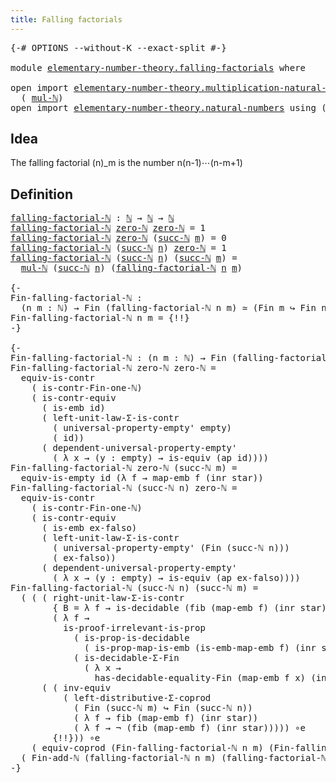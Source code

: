 ```yaml
---
title: Falling factorials
---
```


<pre class="Agda"><a id="44" class="Symbol">{-#</a> <a id="48" class="Keyword">OPTIONS</a> <a id="56" class="Pragma">--without-K</a> <a id="68" class="Pragma">--exact-split</a> <a id="82" class="Symbol">#-}</a>

<a id="87" class="Keyword">module</a> <a id="94" href="elementary-number-theory.falling-factorials.html" class="Module">elementary-number-theory.falling-factorials</a> <a id="138" class="Keyword">where</a>

<a id="145" class="Keyword">open</a> <a id="150" class="Keyword">import</a> <a id="157" href="elementary-number-theory.multiplication-natural-numbers.html" class="Module">elementary-number-theory.multiplication-natural-numbers</a> <a id="213" class="Keyword">using</a>
  <a id="221" class="Symbol">(</a> <a id="223" href="elementary-number-theory.multiplication-natural-numbers.html#1358" class="Function">mul-ℕ</a><a id="228" class="Symbol">)</a>
<a id="230" class="Keyword">open</a> <a id="235" class="Keyword">import</a> <a id="242" href="elementary-number-theory.natural-numbers.html" class="Module">elementary-number-theory.natural-numbers</a> <a id="283" class="Keyword">using</a> <a id="289" class="Symbol">(</a><a id="290" href="elementary-number-theory.natural-numbers.html#1458" class="Datatype">ℕ</a><a id="291" class="Symbol">;</a> <a id="293" href="elementary-number-theory.natural-numbers.html#1479" class="InductiveConstructor">zero-ℕ</a><a id="299" class="Symbol">;</a> <a id="301" href="elementary-number-theory.natural-numbers.html#1492" class="InductiveConstructor">succ-ℕ</a><a id="307" class="Symbol">)</a>
</pre>
## Idea

The falling factorial (n)_m is the number n(n-1)⋯(n-m+1)

## Definition

<pre class="Agda"><a id="falling-factorial-ℕ"></a><a id="404" href="elementary-number-theory.falling-factorials.html#404" class="Function">falling-factorial-ℕ</a> <a id="424" class="Symbol">:</a> <a id="426" href="elementary-number-theory.natural-numbers.html#1458" class="Datatype">ℕ</a> <a id="428" class="Symbol">→</a> <a id="430" href="elementary-number-theory.natural-numbers.html#1458" class="Datatype">ℕ</a> <a id="432" class="Symbol">→</a> <a id="434" href="elementary-number-theory.natural-numbers.html#1458" class="Datatype">ℕ</a>
<a id="436" href="elementary-number-theory.falling-factorials.html#404" class="Function">falling-factorial-ℕ</a> <a id="456" href="elementary-number-theory.natural-numbers.html#1479" class="InductiveConstructor">zero-ℕ</a> <a id="463" href="elementary-number-theory.natural-numbers.html#1479" class="InductiveConstructor">zero-ℕ</a> <a id="470" class="Symbol">=</a> <a id="472" class="Number">1</a>
<a id="474" href="elementary-number-theory.falling-factorials.html#404" class="Function">falling-factorial-ℕ</a> <a id="494" href="elementary-number-theory.natural-numbers.html#1479" class="InductiveConstructor">zero-ℕ</a> <a id="501" class="Symbol">(</a><a id="502" href="elementary-number-theory.natural-numbers.html#1492" class="InductiveConstructor">succ-ℕ</a> <a id="509" href="elementary-number-theory.falling-factorials.html#509" class="Bound">m</a><a id="510" class="Symbol">)</a> <a id="512" class="Symbol">=</a> <a id="514" class="Number">0</a>
<a id="516" href="elementary-number-theory.falling-factorials.html#404" class="Function">falling-factorial-ℕ</a> <a id="536" class="Symbol">(</a><a id="537" href="elementary-number-theory.natural-numbers.html#1492" class="InductiveConstructor">succ-ℕ</a> <a id="544" href="elementary-number-theory.falling-factorials.html#544" class="Bound">n</a><a id="545" class="Symbol">)</a> <a id="547" href="elementary-number-theory.natural-numbers.html#1479" class="InductiveConstructor">zero-ℕ</a> <a id="554" class="Symbol">=</a> <a id="556" class="Number">1</a>
<a id="558" href="elementary-number-theory.falling-factorials.html#404" class="Function">falling-factorial-ℕ</a> <a id="578" class="Symbol">(</a><a id="579" href="elementary-number-theory.natural-numbers.html#1492" class="InductiveConstructor">succ-ℕ</a> <a id="586" href="elementary-number-theory.falling-factorials.html#586" class="Bound">n</a><a id="587" class="Symbol">)</a> <a id="589" class="Symbol">(</a><a id="590" href="elementary-number-theory.natural-numbers.html#1492" class="InductiveConstructor">succ-ℕ</a> <a id="597" href="elementary-number-theory.falling-factorials.html#597" class="Bound">m</a><a id="598" class="Symbol">)</a> <a id="600" class="Symbol">=</a>
  <a id="604" href="elementary-number-theory.multiplication-natural-numbers.html#1358" class="Function">mul-ℕ</a> <a id="610" class="Symbol">(</a><a id="611" href="elementary-number-theory.natural-numbers.html#1492" class="InductiveConstructor">succ-ℕ</a> <a id="618" href="elementary-number-theory.falling-factorials.html#586" class="Bound">n</a><a id="619" class="Symbol">)</a> <a id="621" class="Symbol">(</a><a id="622" href="elementary-number-theory.falling-factorials.html#404" class="Function">falling-factorial-ℕ</a> <a id="642" href="elementary-number-theory.falling-factorials.html#586" class="Bound">n</a> <a id="644" href="elementary-number-theory.falling-factorials.html#597" class="Bound">m</a><a id="645" class="Symbol">)</a>

<a id="648" class="Comment">{-
Fin-falling-factorial-ℕ :
  (n m : ℕ) → Fin (falling-factorial-ℕ n m) ≃ (Fin m ↪ Fin n)
Fin-falling-factorial-ℕ n m = {!!}
-}</a>

<a id="778" class="Comment">{-
Fin-falling-factorial-ℕ : (n m : ℕ) → Fin (falling-factorial-ℕ n m) ≃ (Fin m ↪ Fin n)
Fin-falling-factorial-ℕ zero-ℕ zero-ℕ =
  equiv-is-contr
    ( is-contr-Fin-one-ℕ)
    ( is-contr-equiv
      ( is-emb id)
      ( left-unit-law-Σ-is-contr
        ( universal-property-empty&#39; empty)
        ( id))
      ( dependent-universal-property-empty&#39;
        ( λ x → (y : empty) → is-equiv (ap id))))
Fin-falling-factorial-ℕ zero-ℕ (succ-ℕ m) =
  equiv-is-empty id (λ f → map-emb f (inr star))
Fin-falling-factorial-ℕ (succ-ℕ n) zero-ℕ =
  equiv-is-contr
    ( is-contr-Fin-one-ℕ)
    ( is-contr-equiv
      ( is-emb ex-falso)
      ( left-unit-law-Σ-is-contr
        ( universal-property-empty&#39; (Fin (succ-ℕ n)))
        ( ex-falso))
      ( dependent-universal-property-empty&#39;
        ( λ x → (y : empty) → is-equiv (ap ex-falso))))
Fin-falling-factorial-ℕ (succ-ℕ n) (succ-ℕ m) =
  ( ( ( right-unit-law-Σ-is-contr
        { B = λ f → is-decidable (fib (map-emb f) (inr star))}
        ( λ f →
          is-proof-irrelevant-is-prop
            ( is-prop-is-decidable
              ( is-prop-map-is-emb (is-emb-map-emb f) (inr star)))
            ( is-decidable-Σ-Fin
              ( λ x →
                has-decidable-equality-Fin (map-emb f x) (inr star))))) ∘e
      ( ( inv-equiv
          ( left-distributive-Σ-coprod
            ( Fin (succ-ℕ m) ↪ Fin (succ-ℕ n))
            ( λ f → fib (map-emb f) (inr star))
            ( λ f → ¬ (fib (map-emb f) (inr star))))) ∘e
        {!!})) ∘e
    ( equiv-coprod (Fin-falling-factorial-ℕ n m) (Fin-falling-factorial-ℕ n (succ-ℕ m)))) ∘e
  ( Fin-add-ℕ (falling-factorial-ℕ n m) (falling-factorial-ℕ n (succ-ℕ m)))
-}</a>
</pre>
